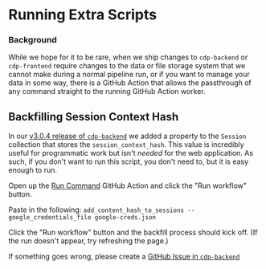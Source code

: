 # Running Extra Scripts

### Background

While we hope for it to be rare, when we ship changes to `cdp-backend` or `cdp-frontend`
require changes to the data or file storage system that we cannot make during a normal
pipeline run, or if you want to manage your data in some way, there is a GitHub Action
that allows the passthrough of any command straight to the running GitHub Action
worker.

## Backfilling Session Context Hash

In our [v3.0.4 release of `cdp-backend`](https://github.com/CouncilDataProject/cdp-backend/releases/tag/v3.0.4)
we added a property to the `Session` collection that stores the `session_context_hash`.
This value is incredibly useful for programmatic work but isn't _needed_ for the
web application. As such, if you don't want to run this script, you don't need to,
but it is easy enough to run.

Open up the [Run Command](https://github.com/CouncilDataProject/mountain-view/actions/workflows/run-script.yml)
GitHub Action and click the "Run workflow" button.

Paste in the following: `add_content_hash_to_sessions --google_credentials_file google-creds.json`

Click the "Run workflow" button and the backfill process should kick off.
(If the run doesn't appear, try refreshing the page.)

If something goes wrong, please create a
[GitHub Issue in `cdp-backend`](https://github.com/CouncilDataProject/cdp-backend/issues)

